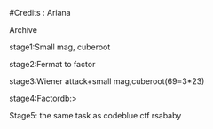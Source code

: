 #Credits : Ariana

Archive

stage1:Small mag, cuberoot

stage2:Fermat to factor

stage3:Wiener attack+small mag,cuberoot(69=3*23)

stage4:Factordb:>

Stage5: the same task as codeblue ctf rsababy
